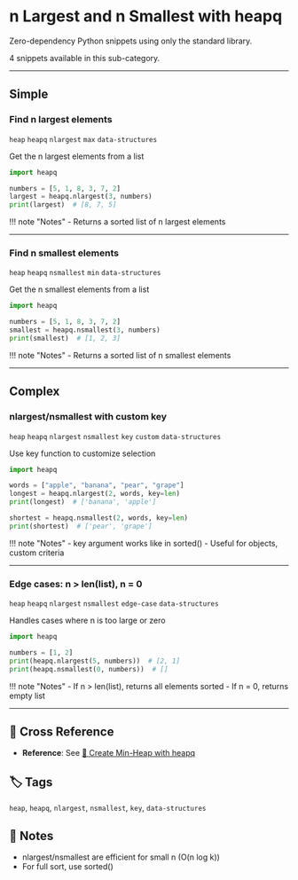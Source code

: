 # n Largest and n Smallest with heapq

Zero-dependency Python snippets using only the standard library.

4 snippets available in this sub-category.

---

## Simple

###  Find n largest elements

`heap` `heapq` `nlargest` `max` `data-structures`

Get the n largest elements from a list

```python
import heapq

numbers = [5, 1, 8, 3, 7, 2]
largest = heapq.nlargest(3, numbers)
print(largest)  # [8, 7, 5]
```

!!! note "Notes"
    - Returns a sorted list of n largest elements

<hr class="snippet-divider">

### Find n smallest elements

`heap` `heapq` `nsmallest` `min` `data-structures`

Get the n smallest elements from a list

```python
import heapq

numbers = [5, 1, 8, 3, 7, 2]
smallest = heapq.nsmallest(3, numbers)
print(smallest)  # [1, 2, 3]
```

!!! note "Notes"
    - Returns a sorted list of n smallest elements

<hr class="snippet-divider">

## Complex

###  nlargest/nsmallest with custom key

`heap` `heapq` `nlargest` `nsmallest` `key` `custom` `data-structures`

Use key function to customize selection

```python
import heapq

words = ["apple", "banana", "pear", "grape"]
longest = heapq.nlargest(2, words, key=len)
print(longest)  # ['banana', 'apple']

shortest = heapq.nsmallest(2, words, key=len)
print(shortest)  # ['pear', 'grape']
```

!!! note "Notes"
    - key argument works like in sorted()
    - Useful for objects, custom criteria

<hr class="snippet-divider">

### Edge cases: n > len(list), n = 0

`heap` `heapq` `nlargest` `nsmallest` `edge-case` `data-structures`

Handles cases where n is too large or zero

```python
import heapq

numbers = [1, 2]
print(heapq.nlargest(5, numbers))  # [2, 1]
print(heapq.nsmallest(0, numbers))  # []
```

!!! note "Notes"
    - If n > len(list), returns all elements sorted
    - If n = 0, returns empty list

<hr class="snippet-divider">

## 🔗 Cross Reference

- **Reference**: See [📂 Create Min-Heap with heapq](heap_create.md)

## 🏷️ Tags

`heap`, `heapq`, `nlargest`, `nsmallest`, `key`, `data-structures`

## 📝 Notes
- nlargest/nsmallest are efficient for small n (O(n log k))
- For full sort, use sorted()
